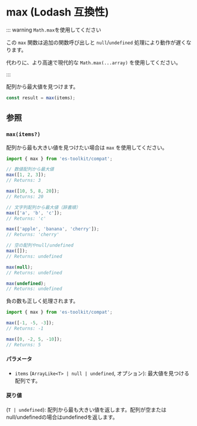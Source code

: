 # max (Lodash 互換性)

::: warning `Math.max`を使用してください

この `max` 関数は追加の関数呼び出しと `null`/`undefined` 処理により動作が遅くなります。

代わりに、より高速で現代的な `Math.max(...array)` を使用してください。

:::

配列から最大値を見つけます。

```typescript
const result = max(items);
```

## 参照

### `max(items?)`

配列から最も大きい値を見つけたい場合は `max` を使用してください。

```typescript
import { max } from 'es-toolkit/compat';

// 数値配列から最大値
max([1, 2, 3]);
// Returns: 3

max([10, 5, 8, 20]);
// Returns: 20

// 文字列配列から最大値（辞書順）
max(['a', 'b', 'c']);
// Returns: 'c'

max(['apple', 'banana', 'cherry']);
// Returns: 'cherry'

// 空の配列やnull/undefined
max([]);
// Returns: undefined

max(null);
// Returns: undefined

max(undefined);
// Returns: undefined
```

負の数も正しく処理されます。

```typescript
import { max } from 'es-toolkit/compat';

max([-1, -5, -3]);
// Returns: -1

max([0, -2, 5, -10]);
// Returns: 5
```

#### パラメータ

- `items` (`ArrayLike<T> | null | undefined`, オプション): 最大値を見つける配列です。

#### 戻り値

(`T | undefined`): 配列から最も大きい値を返します。配列が空またはnull/undefinedの場合はundefinedを返します。
